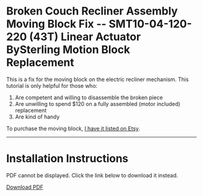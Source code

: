 # Broken Couch Recliner Assembly Moving Block Fix -- SMT10-04-120-220 (43T) Linear Actuator BySterling Motion Block Replacement

This is a fix for the moving block on the electric recliner mechanism. This tutorial is only helpful for those who:

1. Are competent and willing to disassemble the broken piece
2. Are unwilling to spend $120 on a fully assembled (motor included) replacement
3. Are kind of handy

To purchase the moving block, [I have it listed on Etsy](https://barlowfabrication.etsy.com/listing/1781977270).

---

# Installation Instructions

<object width="500" height="700" type="application/pdf" data="https://thomasjbarlow.com/pdf/SMT10-04-120-220_Block_Replacement.pdf">
    <p>PDF cannot be displayed. Click the link below to download it instead.</p>
    <p><a href="https://thomasjbarlow.com/pdf/SMT10-04-120-220_Block_Replacement.pdf">Download PDF</a></p>
</object>
